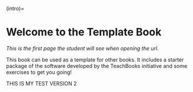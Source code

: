 (intro)=
# Welcome to the Template Book

_This is the first page the student will see when opening the url._

This book can be used as a template for other books. It includes a starter package of the software developed by the TeachBooks initiative and some exercises to get you going!

THIS IS MY TEST VERSION 2
